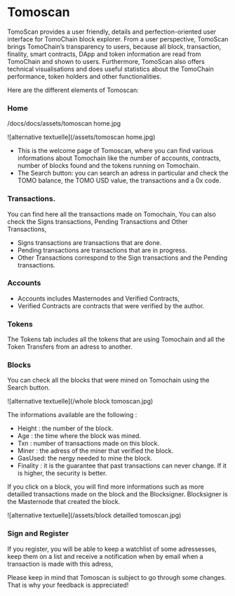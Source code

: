 # Tomoscan

TomoScan provides a user friendly, details and perfection-oriented user interface for TomoChain block explorer. From a user perspective, TomoScan brings TomoChain’s transparency to users, because all block, transaction, finality, smart contracts, DApp and token information are read from TomoChain and shown to users. Furthermore, TomoScan also offers technical visualisations and does useful statistics about the TomoChain performance, token holders and other functionalities. 

Here are the different elements of Tomoscan:

### Home

/docs/docs/assets/tomoscan home.jpg
      
![alternative textuelle](/assets/tomoscan home.jpg)

-   This is the welcome page of Tomoscan, where you can find various informations about Tomochain like the number of accounts, contracts, number of blocks found and the tokens running on Tomochain.
-   The Search button: you can search an adress in particular and check the TOMO balance, the TOMO USD value, the transactions and a 0x code.

### Transactions.
You can find here all the transactions made on Tomochain,
You can also check the Signs transactions, Pending Transactions and Other Transactions,
-   Signs transactions are transactions that are done.
-   Pending transactions are transactions that are in progress.
-   Other Transactions correspond to the Sign transactions and the Pending transactions.

### Accounts
-   Accounts includes Masternodes and Verified  Contracts,
-   Verified Contracts are contracts that were verified by the author.

### Tokens
The Tokens tab includes all the tokens that are using Tomochain and all the Token Transfers from an adress to another.

### Blocks

You can check all the blocks that were mined on Tomochain using the Search button. 

![alternative textuelle](/whole block tomoscan.jpg)

The informations available are the following :
-   Height : the number of the block.
-   Age : the time where the block was mined.
-   Txn : number of transactions made on this block.
-   Miner : the adress of the miner that verified the block.
-   GasUsed: the nergy needed to mine the block.
-   Finality : it is the guarantee that past transactions can never change. If it is higher, the security is better.

If you click on a block, you will find more informations such as more detailled transactions made on the block and the Blocksigner. Blocksigner is the Masternode that created the block.

![alternative textuelle](/assets/block detailled tomoscan.jpg)

### Sign and Register

If you register, you will be able to keep a watchlist of some adressesses, keep them on a list and receive a notification when by email when a transaction is made with this adress,

Please keep in mind that Tomoscan is subject to go through some changes. That is why your feedback is appreciated!
